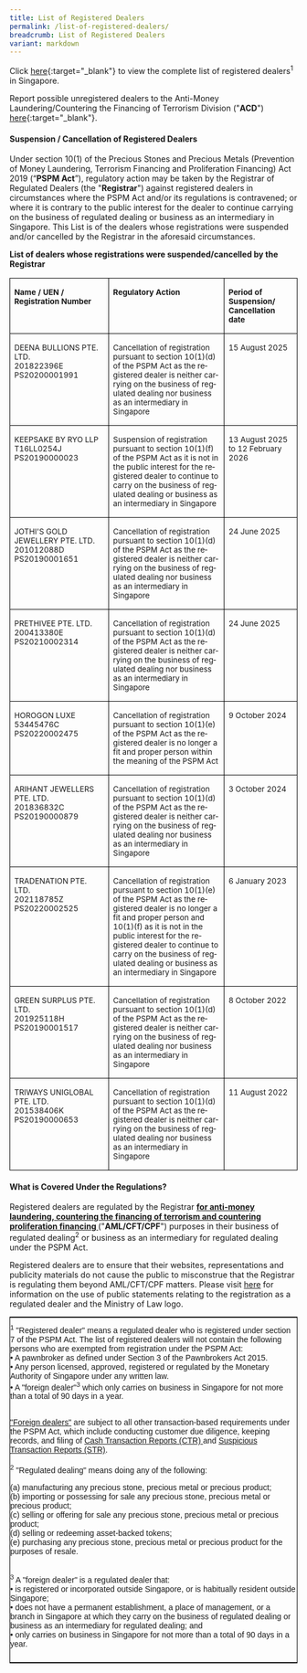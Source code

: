 ```yaml
---
title: List of Registered Dealers
permalink: /list-of-registered-dealers/
breadcrumb: List of Registered Dealers
variant: markdown
---
```

Click [here](/files/list%20of%20registered%20dealers.pdf){:target="_blank"} to view the complete list of registered dealers<sup>1</sup> in Singapore.

Report possible unregistered dealers to the Anti-Money Laundering/Countering the Financing of Terrorism Division ("**ACD**") [here](https://www.go.gov.sg/contactminlaw){:target="_blank"}.

#### <a id="Suspension / Cancellation of Registered Dealers"></a> Suspension / Cancellation of Registered Dealers        


Under section 10(1) of the Precious Stones and Precious Metals (Prevention of Money Laundering, Terrorism Financing and Proliferation Financing) Act 2019 (“**PSPM Act**”), regulatory action may be taken by the Registrar of Regulated Dealers (the "**Registrar**") against registered dealers in circumstances where the PSPM Act and/or its regulations is contravened; or where it is contrary to the public interest for the dealer to continue carrying on the business of regulated dealing or business as an intermediary in Singapore. This List is of the dealers whose registrations were suspended and/or cancelled by the Registrar in the aforesaid circumstances.


**List of dealers whose registrations were suspended/cancelled by the Registrar**

<table style="border-collapse:collapse;mso-yfti-tbllook:1184;mso-padding-alt:0cm 0cm 0cm 0cm" cellpadding="0" cellspacing="0" border="0" class="MsoNormalTable"><tbody><tr style="mso-yfti-irow:0;mso-yfti-firstrow:yes"><td style="width:190.9pt;border:solid windowtext 1.0pt;
  padding:0cm 5.4pt 0cm 5.4pt" valign="top" width="255"><p class="MsoNormal"><b><span style="font-size:10.0pt;mso-ansi-language:
  EN-GB" lang="EN-GB">Name / UEN / Registration Number</span></b></p></td><td style="width:312.8pt;border:solid windowtext 1.0pt;
  border-left:none;padding:0cm 5.4pt 0cm 5.4pt" valign="top" width="417"><p class="MsoNormal"><b><span style="font-size:10.0pt;mso-ansi-language:
  EN-GB" lang="EN-GB">Regulatory Action</span></b></p></td><td style="width:132.9pt;border:solid windowtext 1.0pt;
  border-left:none;padding:0cm 5.4pt 0cm 5.4pt" valign="top" width="177"><p class="MsoNormal"><b><span style="font-size:10.0pt;mso-ansi-language:
  EN-GB" lang="EN-GB">Period of Suspension/ Cancellation date</span></b></p></td></tr><tr style="mso-yfti-irow:1"><td style="width:190.9pt;border:solid windowtext 1.0pt;
  border-top:none;padding:0cm 5.4pt 0cm 5.4pt" valign="top" width="255"><p class="MsoNormal"><span style="font-size:10.0pt;mso-ansi-language:
	EN-GB" lang="EN-GB">DEENA BULLIONS PTE. LTD.<br>201822396E<br>PS20200001991</span></p><p class="MsoNormal"><span style="font-size:10.0pt;mso-ansi-language:
  </span></p><p class=" lang="EN-GB"><span style="font-size:10.0pt;mso-ansi-language:
  EN-GB" lang="EN-GB"></span></span></p></td><td style="width:312.8pt;border-top:none;border-left:
  none;border-bottom:solid windowtext 1.0pt;border-right:solid windowtext 1.0pt;
  padding:0cm 5.4pt 0cm 5.4pt" valign="top" width="417"><p class="MsoNormal"><span style="font-size:10.0pt;mso-ansi-language:
  EN-GB" lang="EN-GB">Cancellation of registration pursuant to section 10(1)(d) of the PSPM Act as the registered dealer is neither carrying on the business of regulated dealing nor business as an intermediary in Singapore</span></p></td><td style="width:132.9pt;border-top:none;border-left:
  none;border-bottom:solid windowtext 1.0pt;border-right:solid windowtext 1.0pt;
  padding:0cm 5.4pt 0cm 5.4pt" valign="top" width="177"><p class="MsoNormal"><span style="font-size:10.0pt;mso-ansi-language:
  EN-GB" lang="EN-GB">15 August 2025</span></p></td></tr><tr style="mso-yfti-irow:2"><td style="width:190.9pt;border:solid windowtext 1.0pt;
  border-top:none;padding:0cm 5.4pt 0cm 5.4pt" valign="top" width="255"><p class="MsoNormal"><span style="font-size:10.0pt;mso-ansi-language:
	EN-GB" lang="EN-GB">KEEPSAKE BY RYO LLP<br>T16LL0254J<br>PS20190000023</span></p><p class="MsoNormal"><span style="font-size:10.0pt;mso-ansi-language:
  </span></p><p class=" lang="EN-GB"><span style="font-size:10.0pt;mso-ansi-language:
  EN-GB" lang="EN-GB"></span></span></p></td><td style="width:312.8pt;border-top:none;border-left:
  none;border-bottom:solid windowtext 1.0pt;border-right:solid windowtext 1.0pt;
  padding:0cm 5.4pt 0cm 5.4pt" valign="top" width="417"><p class="MsoNormal"><span style="font-size:10.0pt;mso-ansi-language:
  EN-GB" lang="EN-GB">Suspension of registration pursuant to section 10(1)(f) of the PSPM Act as it is not in the public interest for the registered dealer to continue to carry on the business of regulated dealing or business as an intermediary in Singapore</span></p></td><td style="width:132.9pt;border-top:none;border-left:
  none;border-bottom:solid windowtext 1.0pt;border-right:solid windowtext 1.0pt;
  padding:0cm 5.4pt 0cm 5.4pt" valign="top" width="177"><p class="MsoNormal"><span style="font-size:10.0pt;mso-ansi-language:
  EN-GB" lang="EN-GB">13 August 2025 to 12 February 2026</span></p></td></tr><tr style="mso-yfti-irow:2"><td style="width:190.9pt;border:solid windowtext 1.0pt;
  border-top:none;padding:0cm 5.4pt 0cm 5.4pt" valign="top" width="255"><p class="MsoNormal"><span style="font-size:10.0pt;mso-ansi-language:
  EN-GB" lang="EN-GB">JOTHI'S GOLD JEWELLERY PTE. LTD.<br>201012088D<br>PS20190001651</span></p><p class="MsoNormal"><span style="font-size:10.0pt;mso-ansi-language:
  </span></p><p class=" lang="EN-GB"><span style="font-size:10.0pt;mso-ansi-language:
  EN-GB" lang="EN-GB"></span></span></p></td><td style="width:312.8pt;border-top:none;border-left:
  none;border-bottom:solid windowtext 1.0pt;border-right:solid windowtext 1.0pt;
  padding:0cm 5.4pt 0cm 5.4pt" valign="top" width="417"><p class="MsoNormal"><span style="font-size:10.0pt;mso-ansi-language:
  EN-GB" lang="EN-GB">Cancellation of registration pursuant to section 10(1)(d) of the PSPM Act as the registered dealer is neither carrying on the business of regulated dealing nor business as an intermediary in Singapore</span></p></td><td style="width:132.9pt;border-top:none;border-left:
  none;border-bottom:solid windowtext 1.0pt;border-right:solid windowtext 1.0pt;
  padding:0cm 5.4pt 0cm 5.4pt" valign="top" width="177"><p class="MsoNormal"><span style="font-size:10.0pt;mso-ansi-language:
  EN-GB" lang="EN-GB">24 June 2025</span></p></td></tr><tr style="mso-yfti-irow:2"><td style="width:190.9pt;border:solid windowtext 1.0pt;
  border-top:none;padding:0cm 5.4pt 0cm 5.4pt" valign="top" width="255"><p class="MsoNormal"><span style="font-size:10.0pt;mso-ansi-language:
  EN-GB" lang="EN-GB">PRETHIVEE PTE. LTD.<br>200413380E<br>PS20210002314</span></p><p class="MsoNormal"><span style="font-size:10.0pt;mso-ansi-language:
  </span></p><p class=" lang="EN-GB"><span style="font-size:10.0pt;mso-ansi-language:
  EN-GB" lang="EN-GB"></span></span></p></td><td style="width:312.8pt;border-top:none;border-left:
  none;border-bottom:solid windowtext 1.0pt;border-right:solid windowtext 1.0pt;
  padding:0cm 5.4pt 0cm 5.4pt" valign="top" width="417"><p class="MsoNormal"><span style="font-size:10.0pt;mso-ansi-language:
  EN-GB" lang="EN-GB">Cancellation of registration pursuant to section 10(1)(d) of the PSPM Act as the registered dealer is neither carrying on the business of regulated dealing nor business as an intermediary in Singapore </span></p></td><td style="width:132.9pt;border-top:none;border-left:
  none;border-bottom:solid windowtext 1.0pt;border-right:solid windowtext 1.0pt;
  padding:0cm 5.4pt 0cm 5.4pt" valign="top" width="177"><p class="MsoNormal"><span style="font-size:10.0pt;mso-ansi-language:
  EN-GB" lang="EN-GB">24 June 2025</span></p></td></tr><tr style="mso-yfti-irow:2"><td style="width:190.9pt;border:solid windowtext 1.0pt;
  border-top:none;padding:0cm 5.4pt 0cm 5.4pt" valign="top" width="255"><p class="MsoNormal"><span style="font-size:10.0pt;mso-ansi-language:
  EN-GB" lang="EN-GB">HOROGON LUXE<br>53445476C<br>PS20220002475</span></p><p class="MsoNormal"><span style="font-size:10.0pt;mso-ansi-language:
  </span></p><p class=" lang="EN-GB"><span style="font-size:10.0pt;mso-ansi-language:
  EN-GB" lang="EN-GB"></span></span></p></td><td style="width:312.8pt;border-top:none;border-left:
  none;border-bottom:solid windowtext 1.0pt;border-right:solid windowtext 1.0pt;
  padding:0cm 5.4pt 0cm 5.4pt" valign="top" width="417"><p class="MsoNormal"><span style="font-size:10.0pt;mso-ansi-language:
  EN-GB" lang="EN-GB">Cancellation of registration pursuant to section 10(1)(e) of the PSPM Act as the registered dealer is no longer a fit and proper person within the meaning of the PSPM Act</span></p></td><td style="width:132.9pt;border-top:none;border-left:
  none;border-bottom:solid windowtext 1.0pt;border-right:solid windowtext 1.0pt;
  padding:0cm 5.4pt 0cm 5.4pt" valign="top" width="177"><p class="MsoNormal"><span style="font-size:10.0pt;mso-ansi-language:
  EN-GB" lang="EN-GB">9 October 2024</span></p></td></tr><tr style="mso-yfti-irow:2">
	<td style="width:190.9pt;border:solid windowtext 1.0pt;
  border-top:none;padding:0cm 5.4pt 0cm 5.4pt" valign="top" width="255"><p class="MsoNormal"><span style="font-size:10.0pt;mso-ansi-language:
  EN-GB" lang="EN-GB">ARIHANT JEWELLERS PTE. LTD.<br>201836832C<br>PS20190000879</span></p><p class="MsoNormal"><span style="font-size:10.0pt;mso-ansi-language:
  </span></p><p class=" lang="EN-GB"><span span="" style="font-size:10.0pt;mso-ansi-language:
  EN-GB" lang="EN-GB"></span></span></p></td><td style="width:312.8pt;border-top:none;border-left:
  none;border-bottom:solid windowtext 1.0pt;border-right:solid windowtext 1.0pt;
  padding:0cm 5.4pt 0cm 5.4pt" valign="top" width="417"><p class="MsoNormal"><span style="font-size:10.0pt;mso-ansi-language:
  EN-GB" lang="EN-GB">Cancellation of registration pursuant to section 10(1)(d) of the PSPM Act as the registered dealer is neither carrying on the business of regulated dealing nor business as an intermediary in Singapore&nbsp;</span></p></td><td style="width:132.9pt;border-top:none;border-left:
  none;border-bottom:solid windowtext 1.0pt;border-right:solid windowtext 1.0pt;
  padding:0cm 5.4pt 0cm 5.4pt" valign="top" width="177"><p class="MsoNormal"><span style="font-size:10.0pt;mso-ansi-language:
  EN-GB" lang="EN-GB">3 October 2024</span></p></td></tr><tr style="mso-yfti-irow:3"><td style="width:190.9pt;border:solid windowtext 1.0pt;
  border-top:none;padding:0cm 5.4pt 0cm 5.4pt" valign="top" width="255"><p class="MsoNormal"><span style="font-size:10.0pt;mso-ansi-language:
  EN-GB" lang="EN-GB">TRADENATION PTE. LTD.<br>202118785Z<br>PS20220002525</span></p><p class="MsoNormal"><span style="font-size:10.0pt;mso-ansi-language:
  EN-GB" lang="EN-GB"></span></p><p class="MsoNormal"><span style="font-size:10.0pt;mso-ansi-language:
  EN-GB" lang="EN-GB"></span></p></td><td style="width:312.8pt;border-top:none;border-left:
  none;border-bottom:solid windowtext 1.0pt;border-right:solid windowtext 1.0pt;
  padding:0cm 5.4pt 0cm 5.4pt" valign="top" width="417"><p class="MsoNormal"><span style="font-size:10.0pt;mso-ansi-language:
  EN-GB" lang="EN-GB">Cancellation of registration pursuant to section 10(1)(e) of the PSPM Act as the registered dealer is no longer a fit and proper person and 10(1)(f) as it is not in the public interest for the registered dealer to continue to carry on the business of regulated dealing or business as an intermediary in Singapore</span></p></td><td style="width:132.9pt;border-top:none;border-left:
  none;border-bottom:solid windowtext 1.0pt;border-right:solid windowtext 1.0pt;
  padding:0cm 5.4pt 0cm 5.4pt" valign="top" width="177"><p class="MsoNormal"><span style="font-size:10.0pt;mso-ansi-language:
  EN-GB" lang="EN-GB">6 January 2023</span></p></td></tr><tr style="mso-yfti-irow:4"><td style="width:190.9pt;border:solid windowtext 1.0pt;
  border-top:none;padding:0cm 5.4pt 0cm 5.4pt" valign="top" width="255"><p class="MsoNormal"><span style="font-size:10.0pt;mso-ansi-language:
  EN-GB" lang="EN-GB">GREEN SURPLUS PTE. LTD.<br>201925118H<br>PS20190001517</span></p><p class="MsoNormal"><span style="font-size:10.0pt;mso-ansi-language:
  EN-GB" lang="EN-GB"></span></p><p class="MsoNormal"><span style="font-size:10.0pt;mso-ansi-language:
  EN-GB" lang="EN-GB"></span></p></td><td style="width:312.8pt;border-top:none;border-left:
  none;border-bottom:solid windowtext 1.0pt;border-right:solid windowtext 1.0pt;
  padding:0cm 5.4pt 0cm 5.4pt" valign="top" width="417"><p class="MsoNormal"><span style="font-size:10.0pt;mso-ansi-language:
  EN-GB" lang="EN-GB">Cancellation of registration pursuant to section 10(1)(d) of the PSPM Act as the registered dealer is neither carrying on the business of regulated dealing nor business as an intermediary in Singapore&nbsp;</span></p></td><td style="width:132.9pt;border-top:none;border-left:
  none;border-bottom:solid windowtext 1.0pt;border-right:solid windowtext 1.0pt;
  padding:0cm 5.4pt 0cm 5.4pt" valign="top" width="177"><p class="MsoNormal"><span style="font-size:10.0pt;mso-ansi-language:
  EN-GB" lang="EN-GB">8 October 2022</span></p></td></tr><tr style="mso-yfti-irow:5;mso-yfti-lastrow:yes"><td style="width:190.9pt;border:solid windowtext 1.0pt;
  border-top:none;padding:0cm 5.4pt 0cm 5.4pt" valign="top" width="255"><p class="MsoNormal"><span style="font-size:10.0pt;mso-ansi-language:
  EN-GB" lang="EN-GB">TRIWAYS UNIGLOBAL PTE. LTD.<br>201538406K<br>PS20190000653<span style="background:yellow;mso-highlight:
  yellow"></span></span></p><p class="MsoNormal"><span style="font-size:10.0pt;mso-ansi-language:
  EN-GB" lang="EN-GB"><span style="background:yellow;mso-highlight:yellow"></span></span></p><p class="MsoNormal"><span style="font-size:10.0pt;mso-ansi-language:
  EN-GB" lang="EN-GB"><span style="background:yellow;mso-highlight:yellow"></span></span></p></td><td style="width:312.8pt;border-top:none;border-left:
  none;border-bottom:solid windowtext 1.0pt;border-right:solid windowtext 1.0pt;
  padding:0cm 5.4pt 0cm 5.4pt" valign="top" width="417"><p class="MsoNormal"><span style="font-size:10.0pt;mso-ansi-language:
  EN-GB" lang="EN-GB">Cancellation of registration pursuant to section 10(1)(d) of the PSPM Act as the registered dealer is neither carrying on the business of regulated dealing nor business as an intermediary in Singapore<span style="background:
  yellow;mso-highlight:yellow"></span></span></p></td><td style="width:132.9pt;border-top:none;border-left:
  none;border-bottom:solid windowtext 1.0pt;border-right:solid windowtext 1.0pt;
  padding:0cm 5.4pt 0cm 5.4pt" valign="top" width="177"><p class="MsoNormal"><span style="font-size:10.0pt;mso-ansi-language:
  EN-GB" lang="EN-GB">11 August 2022<span style="background:yellow;mso-highlight:yellow"></span></span></p></td></tr></tbody></table>

#### <a id="What is Covered Under the Regulations?"></a> What is Covered Under the Regulations?

Registered dealers are regulated by the Registrar **<u>for anti-money laundering, countering the financing of terrorism and countering proliferation financing </u>** ("**AML/CFT/CPF**") purposes in their business of regulated dealing<sup>2</sup> or business as an intermediary for regulated dealing under the PSPM Act.  

Registered dealers are to ensure that their websites, representations and publicity materials do not cause the public to misconstrue that the Registrar is regulating them beyond AML/CFT/CPF matters. Please visit [here](/regulation-coverage/) for information on the use of public statements relating to the registration as a regulated dealer and the Ministry of Law logo.  
 
<style type="text/css">
.tg  {border-collapse:collapse;border-spacing:0;border-width:1px;border-style:solid;border-color:black;margin:0px auto;}
.tg td{font-family:Arial, sans-serif;font-size:14px;padding:10px 0px;border-style:solid;border-width:0px;overflow:hidden;word-break:normal;}
.tg th{font-family:Arial, sans-serif;font-size:14px;font-weight:normal;padding:10px 0px;border-style:solid;border-width:0px;overflow:hidden;word-break:normal;}
.tg .tg-0pky{border-color:inherit;text-align:left;vertical-align:top}
@media screen and (max-width: 767px) {.tg {width: auto !important;}.tg col {width: auto !important;}.tg-wrap {overflow-x: auto;-webkit-overflow-scrolling: touch;margin: auto 0px;}}</style>
<div class="tg-wrap"><table class="tg">
  <tbody><tr>
    <td class="tg-0pky"><sup>1</sup> "Registered dealer" means a regulated dealer who is registered under section 7 of the PSPM Act. The list of registered dealers will not contain the following persons who are exempted from registration under the PSPM Act:<br> 
• A pawnbroker as defined under Section 3 of the Pawnbrokers Act 2015.<br> 
• Any person licensed, approved, registered or regulated by the Monetary Authority of Singapore under any written law.<br> 
• A "foreign dealer"<sup>3</sup> which only carries on business in Singapore for not more than a total of 90 days in a year.<br><br>

<a href="https://acd.mlaw.gov.sg/regulatory-regime/#Regulatory%20Compliance%20for%20Foreign%20Dealers" target="_blank">"Foreign dealers"</a> are subject to all other transaction-based requirements under the PSPM Act, which include conducting customer due diligence, keeping records, and filing of <a href="https://www.police.gov.sg/advisories/crime/commercial-crimes/suspicious-transaction-reporting-office" target="_blank">Cash Transaction Reports (CTR) </a> and <a href="https://www.police.gov.sg/advisories/crime/commercial-crimes/suspicious-transaction-reporting-office" target="_blank">Suspicious Transaction Reports (STR)</a>.<br><br> <sup>2</sup> "Regulated dealing" means doing any of the following:<br> 

(a) manufacturing any precious stone, precious metal or precious product;<br> 
(b) importing or possessing for sale any precious stone, precious metal or precious product;<br> 
(c) selling or offering for sale any precious stone, precious metal or precious product;<br> 
(d) selling or redeeming asset-backed tokens;<br> 
(e) purchasing any precious stone, precious metal or precious product for the purposes of resale. <br><br> 

<sup>3</sup> A "foreign dealer" is a regulated dealer that:<br> 
• is registered or incorporated outside Singapore, or is habitually resident outside Singapore;<br> 
• does not have a permanent establishment, a place of management, or a branch in Singapore at which they carry on the business of regulated dealing or business as an intermediary for regulated dealing; and<br> 
• only carries on business in Singapore for not more than a total of 90 days in a year.<br></td>
  </tr>
</tbody></table></div>